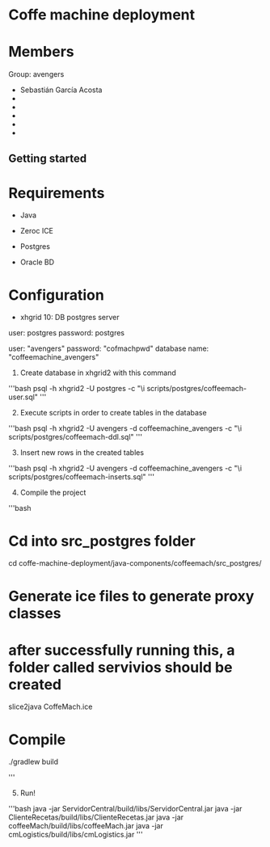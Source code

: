 # Coffe machine deployment

# Members

Group: avengers

* Sebastián García Acosta 
* 
* 
* 
*
*


## Getting started 

# Requirements

* Java

* Zeroc ICE

* Postgres 

* Oracle BD


# Configuration

* xhgrid 10: DB postgres server

user: postgres
password: postgres

user: "avengers"
password: "cofmachpwd"
database name: "coffeemachine_avengers"

1. Create database in xhgrid2 with this command

'''bash
psql -h xhgrid2 -U postgres -c "\i scripts/postgres/coffeemach-user.sql"
'''

2. Execute scripts in order to create tables in the database

'''bash
psql -h xhgrid2 -U avengers -d coffeemachine_avengers -c "\i scripts/postgres/coffeemach-ddl.sql"
'''

3. Insert new rows in the created tables

'''bash
psql -h xhgrid2 -U avengers -d coffeemachine_avengers -c "\i scripts/postgres/coffeemach-inserts.sql"
'''


4. Compile the project 

'''bash
# Cd into src_postgres folder
cd coffe-machine-deployment/java-components/coffeemach/src_postgres/

# Generate ice files to generate proxy classes
# after successfully running this, a folder called servivios should be created
slice2java CoffeMach.ice
# Compile
./gradlew build

'''

5. Run!

'''bash
java -jar ServidorCentral/build/libs/ServidorCentral.jar
java -jar ClienteRecetas/build/libs/ClienteRecetas.jar
java -jar coffeeMach/build/libs/coffeeMach.jar
java -jar cmLogistics/build/libs/cmLogistics.jar
'''